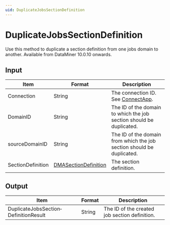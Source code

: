 ```yaml
---
uid: DuplicateJobsSectionDefinition
---
```


# DuplicateJobsSectionDefinition

Use this method to duplicate a section definition from one jobs domain to another. Available from DataMiner 10.0.10 onwards.

## Input

| Item | Format | Description |
|--|--|--|
| Connection | String | The connection ID. See [ConnectApp](xref:ConnectApp). |
| DomainID | String | The ID of the domain to which the job section should be duplicated. |
| sourceDomainID | String | The ID of the domain from which the job section should be duplicated. |
| SectionDefinition | [DMASectionDefinition](xref:DMASectionDefinition) | The section definition. |

## Output

| Item                                  | Format | Description                                   |
|---------------------------------------|--------|-----------------------------------------------|
| DuplicateJobsSection­DefinitionResult | String | The ID of the created job section definition. |
